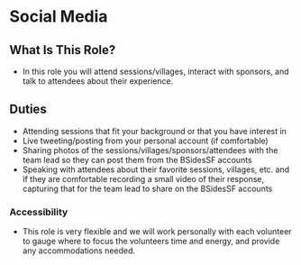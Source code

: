 # Social Media

## What Is This Role?

- In this role you will attend sessions/villages, interact with sponsors, and talk to attendees about their experience. 

## Duties

- Attending sessions that fit your background or that you have interest in
- Live tweeting/posting from your personal account (if comfortable) 
- Sharing photos of the sessions/villages/sponsors/attendees with the team lead so they can post them from the BSidesSF accounts
- Speaking with attendees about their favorite sessions, villages, etc. and if they are comfortable recording a small video of their response, capturing that for the team lead to share on the BSidesSF accounts 

### Accessibility

- This role is very flexible and we will work personally with each volunteer to gauge where to focus the volunteers time and energy, and provide any accommodations needed. 
